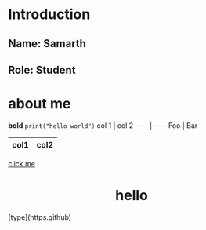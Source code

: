 # Introduction
## Name: Samarth
## Role: Student

# about me 
**bold**
`print("hello world")`
col 1 | col 2
---- | ----
Foo   | Bar

col1 | col2
----|----

[click me](https://kaggle.com)

<h1 align = center>hello</h1>
[type](https.github)
